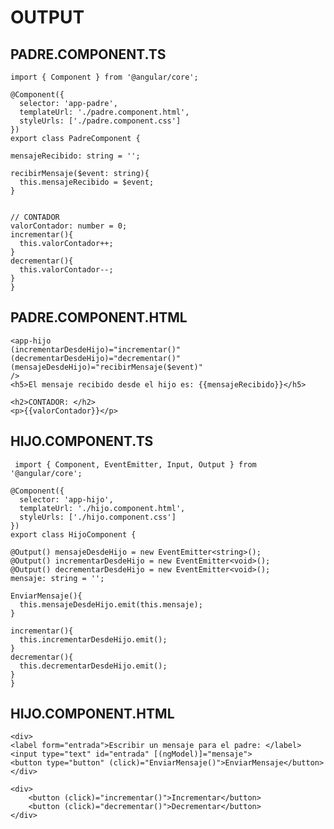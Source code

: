 # OUTPUT
  ## PADRE.COMPONENT.TS
    import { Component } from '@angular/core';
  
    @Component({
      selector: 'app-padre',
      templateUrl: './padre.component.html',
      styleUrls: ['./padre.component.css']
    })
    export class PadreComponent {
         
    mensajeRecibido: string = '';
  
    recibirMensaje($event: string){
      this.mensajeRecibido = $event;
    }
  
  
    // CONTADOR
    valorContador: number = 0;
    incrementar(){
      this.valorContador++;
    }
    decrementar(){
      this.valorContador--;
    }
    }

  ## PADRE.COMPONENT.HTML
    <app-hijo 
    (incrementarDesdeHijo)="incrementar()"
    (decrementarDesdeHijo)="decrementar()"
    (mensajeDesdeHijo)="recibirMensaje($event)"
    />
    <h5>El mensaje recibido desde el hijo es: {{mensajeRecibido}}</h5>
    
    <h2>CONTADOR: </h2>
    <p>{{valorContador}}</p>

 ## HIJO.COMPONENT.TS
     import { Component, EventEmitter, Input, Output } from '@angular/core';
  
    @Component({
      selector: 'app-hijo',
      templateUrl: './hijo.component.html',
      styleUrls: ['./hijo.component.css']
    })
    export class HijoComponent {
  
    @Output() mensajeDesdeHijo = new EventEmitter<string>();
    @Output() incrementarDesdeHijo = new EventEmitter<void>();
    @Output() decrementarDesdeHijo = new EventEmitter<void>();
    mensaje: string = '';
  
    EnviarMensaje(){
      this.mensajeDesdeHijo.emit(this.mensaje);
    }
  
    incrementar(){
      this.incrementarDesdeHijo.emit();
    }
    decrementar(){
      this.decrementarDesdeHijo.emit();
    }
    }

  ## HIJO.COMPONENT.HTML
    <div>
    <label form="entrada">Escribir un mensaje para el padre: </label>
    <input type="text" id="entrada" [(ngModel)]="mensaje">
    <button type="button" (click)="EnviarMensaje()">EnviarMensaje</button>
    </div>
    
    <div>
        <button (click)="incrementar()">Incrementar</button>
        <button (click)="decrementar()">Decrementar</button>
    </div>
